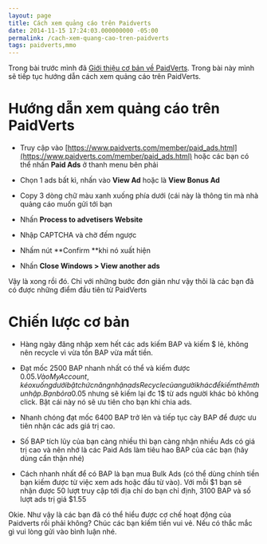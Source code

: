 ```yaml
---
layout: page
title: Cách xem quảng cáo trên Paidverts
date: 2014-11-15 17:24:03.000000000 -05:00
permalink: /cach-xem-quang-cao-tren-paidverts
tags: paidverts,mmo
---
```


Trong bài trước mình đã [Giới thiệu cơ bản về PaidVerts](http://khoanguyen.me/paidverts-ptc/ "PaidVerts – Kiếm từ $1-10/ngày"). Trong bài này mình sẽ tiếp tục hướng dẫn cách xem quảng cáo trên PaidVerts.

# Hướng dẫn xem quảng cáo trên PaidVerts

- Truy cập vào [https://www.paidverts.com/member/paid_ads.html](https://www.paidverts.com/member/paid_ads.html) hoặc các bạn có thể nhấn **Paid Ads** ở thanh menu bên phải

- Chọn 1 ads bất kì, nhấn vào **View Ad** hoặc là **View Bonus Ad**

- Copy 3 dòng chữ màu xanh xuống phía dưới (cái này là thông tin mà nhà quảng cáo muốn gửi tới bạn  
- Nhấn **Process to advetisers Website**
- Nhập CAPTCHA và chờ đếm ngược

- Nhấm nút **Confirm **khi nó xuất hiện

- Nhấn **Close Windows > View another ads**

Vậy là xong rồi đó. Chỉ với những bước đơn giản như vậy thôi là các bạn đã có được những điểm đầu tiên từ PaidVerts


# Chiến lược cơ bản

- Hàng ngày đăng nhập xem hết các ads kiếm BAP và kiếm $ lẻ, không nên recycle vì vừa tốn BAP vừa mất tiền.

- Đạt mốc 2500 BAP nhanh nhất có thể và kiếm được 0.05$.  Vào My Account, kéo xuống dưới bật chức năng nhận ads Recycle của người khác để kiếm thêm thu nhập. Bạn bỏ ra 0.05$ nhưng sẽ kiếm lại đc 1$ từ ads người khác bỏ không click. Bật cái này nó sẽ ưu tiên cho bạn khi chia ads.

- Nhanh chóng đạt mốc 6400 BAP trở lên và tiếp tục cày BAP để được ưu tiên nhận các ads giá trị cao.

- Số BAP tích lũy của bạn càng nhiều thì bạn càng nhận nhiều Ads có giá trị cao và nên nhớ là các Paid Ads làm tiêu hao BAP của các bạn (hãy dùng cẩn thận nhé)

- Cách nhanh nhất để có BAP là bạn mua Bulk Ads (có thể dùng chính tiền bạn kiếm được từ việc xem ads hoặc đầu từ vào). Với mỗi $1 bạn sẽ nhận được 50 lượt truy cập tới địa chỉ do bạn chỉ định,  3100 BAP và số lượt ads trị giá $1.55

Okie. Như vậy là các bạn đã có thể hiểu được cơ chế hoạt động của Paidverts rồi phải không? Chúc các bạn kiếm tiền vui vẻ. Nếu có thắc mắc gì vui lòng gửi vào bình luận nhé.


